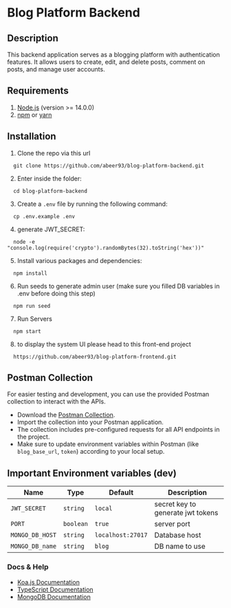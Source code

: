 # Blog Platform Backend

## Description
This backend application serves as a blogging platform with authentication features. It allows users to create, edit, and delete posts, comment on posts, and manage user accounts.

## Requirements
1. [Node.js](https://nodejs.org/) (version >= 14.0.0)
2. [npm](https://www.npmjs.com/) or [yarn](https://yarnpkg.com/)

## Installation
1. Clone the repo via this url
  ```
    git clone https://github.com/abeer93/blog-platform-backend.git
  ```
2. Enter inside the folder:
  ```
    cd blog-platform-backend
  ```
3. Create a `.env` file by running the following command:
  ```
    cp .env.example .env
  ```
4. generate JWT_SECRET:
  ```
    node -e "console.log(require('crypto').randomBytes(32).toString('hex'))"
  ```
5. Install various packages and dependencies:
  ```
    npm install
  ```
6. Run seeds to generate admin user (make sure you filled DB variables in .env before doing this step)
  ```
    npm run seed
  ```
7. Run Servers
  ```
    npm start
  ```
8. to display the system UI please head to this front-end project 
  ```
    https://github.com/abeer93/blog-platform-frontend.git
  ```

## Postman Collection
For easier testing and development, you can use the provided Postman collection to interact with the APIs.

- Download the [Postman Collection](blog-platform.postman_collection.json).
- Import the collection into your Postman application.
- The collection includes pre-configured requests for all API endpoints in the project.
- Make sure to update environment variables within Postman (like `blog_base_url`, `token`) according to your local setup.


## Important Environment variables (dev)

| Name | Type | Default | Description |
|------|------|---------|-------------|
| `JWT_SECRET` | `string` | `local` | secret key to generate jwt tokens |
| `PORT` |`boolean`| `true` | server port |
| `MONGO_DB_HOST` | `string` | `localhost:27017` | Database host |
| `MONGO_DB_name` | `string` | `blog` | DB name to use |


### Docs & Help
- [Koa.js Documentation](https://koajs.com/)
- [TypeScript Documentation](https://www.typescriptlang.org/)
- [MongoDB Documentation](https://docs.mongodb.com/)